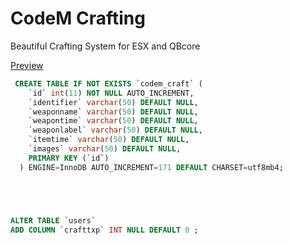 # CodeM Crafting

Beautiful Crafting System for ESX and QBcore

[Preview](https://streamable.com/ii9wao)
 
```sql
 CREATE TABLE IF NOT EXISTS `codem_craft` (
    `id` int(11) NOT NULL AUTO_INCREMENT,
    `identifier` varchar(50) DEFAULT NULL,
    `weaponname` varchar(50) DEFAULT NULL,
    `weapontime` varchar(50) DEFAULT NULL,
    `weaponlabel` varchar(50) DEFAULT NULL,
    `itemtime` varchar(50) DEFAULT NULL,
    `images` varchar(50) DEFAULT NULL,
    PRIMARY KEY (`id`)
  ) ENGINE=InnoDB AUTO_INCREMENT=171 DEFAULT CHARSET=utf8mb4;





ALTER TABLE `users`
ADD COLUMN `crafttxp` INT NULL DEFAULT 0 ;
```
